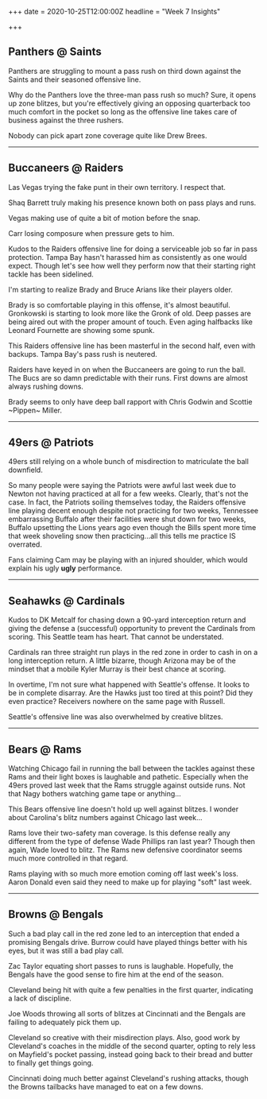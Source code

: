 +++
date = 2020-10-25T12:00:00Z
headline = "Week 7 Insights"

+++
## Panthers @ Saints

Panthers are struggling to mount a pass rush on third down against the Saints and their seasoned offensive line.

Why do the Panthers love the three-man pass rush so much? Sure, it opens up zone blitzes, but you're effectively giving an opposing quarterback too much comfort in the pocket so long as the offensive line takes care of business against the three rushers.

Nobody can pick apart zone coverage quite like Drew Brees.

***

## Buccaneers @ Raiders

Las Vegas trying the fake punt in their own territory. I respect that.

Shaq Barrett truly making his presence known both on pass plays and runs.

Vegas making use of quite a bit of motion before the snap.

Carr losing composure when pressure gets to him.

Kudos to the Raiders offensive line for doing a serviceable job so far in pass protection. Tampa Bay hasn't harassed him as consistently as one would expect. Though let's see how well they perform now that their starting right tackle has been sidelined.

I'm starting to realize Brady and Bruce Arians like their players older.

Brady is so comfortable playing in this offense, it's almost beautiful. Gronkowski is starting to look more like the Gronk of old. Deep passes are being aired out with the proper amount of touch. Even aging halfbacks like Leonard Fournette are showing some spunk.

This Raiders offensive line has been masterful in the second half, even with backups. Tampa Bay's pass rush is neutered.

Raiders have keyed in on when the Buccaneers are going to run the ball. The Bucs are so damn predictable with their runs. First downs are almost always rushing downs.

Brady seems to only have deep ball rapport with Chris Godwin and Scottie \~Pippen\~ Miller.

***

## 49ers @ Patriots

49ers still relying on a whole bunch of misdirection to matriculate the ball downfield.

So many people were saying the Patriots were awful last week due to Newton not having practiced at all for a few weeks. Clearly, that's not the case. In fact, the Patriots soiling themselves today, the Raiders offensive line playing decent enough despite not practicing for two weeks, Tennessee embarrassing Buffalo after their facilities were shut down for two weeks, Buffalo upsetting the Lions years ago even though the Bills spent more time that week shoveling snow then practicing...all this tells me practice IS overrated.

Fans claiming Cam may be playing with an injured shoulder, which would explain his ugly **ugly** performance.

***

## Seahawks @ Cardinals

Kudos to DK Metcalf for chasing down a 90-yard interception return and giving the defense a (successful) opportunity to prevent the Cardinals from scoring. This Seattle team has heart. That cannot be understated.

Cardinals ran three straight run plays in the red zone in order to cash in on a long interception return. A little bizarre, though Arizona may be of the mindset that a mobile Kyler Murray is their best chance at scoring.

In overtime, I'm not sure what happened with Seattle's offense. It looks to be in complete disarray. Are the Hawks just too tired at this point? Did they even practice? Receivers nowhere on the same page with Russell.

Seattle's offensive line was also overwhelmed by creative blitzes.

***

## Bears @ Rams

Watching Chicago fail in running the ball between the tackles against these Rams and their light boxes is laughable and pathetic. Especially when the 49ers proved last week that the Rams struggle against outside runs. Not that Nagy bothers watching game tape or anything...

This Bears offensive line doesn't hold up well against blitzes. I wonder about Carolina's blitz numbers against Chicago last week...

Rams love their two-safety man coverage. Is this defense really any different from the type of defense Wade Phillips ran last year? Though then again, Wade loved to blitz. The Rams new defensive coordinator seems much more controlled in that regard.

Rams playing with so much more emotion coming off last week's loss. Aaron Donald even said they need to make up for playing "soft" last week.

***

## Browns @ Bengals

Such a bad play call in the red zone led to an interception that ended a promising Bengals drive. Burrow could have played things better with his eyes, but it was still a bad play call.

Zac Taylor equating short passes to runs is laughable. Hopefully, the Bengals have the good sense to fire him at the end of the season.

Cleveland being hit with quite a few penalties in the first quarter, indicating a lack of discipline.

Joe Woods throwing all sorts of blitzes at Cincinnati and the Bengals are failing to adequately pick them up.

Cleveland so creative with their misdirection plays. Also, good work by Cleveland's coaches in the middle of the second quarter, opting to rely less on Mayfield's pocket passing, instead going back to their bread and butter to finally get things going.

Cincinnati doing much better against Cleveland's rushing attacks, though the Browns tailbacks have managed to eat on a few downs.